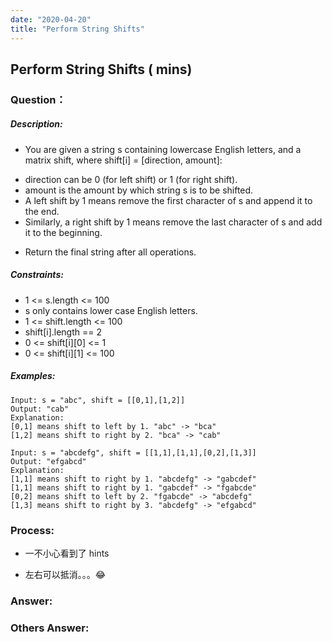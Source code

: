 ```yaml
---
date: "2020-04-20"
title: "Perform String Shifts"
---
```


## Perform String Shifts ( mins)

### Question：

##### Description:
* You are given a string s containing lowercase English letters, and a matrix shift, where shift[i] = [direction, amount]:
 - direction can be 0 (for left shift) or 1 (for right shift).
 - amount is the amount by which string s is to be shifted.
 - A left shift by 1 means remove the first character of s and append it to the end.
 - Similarly, a right shift by 1 means remove the last character of s and add it to the beginning.
* Return the final string after all operations.

##### Constraints:
* 1 <= s.length <= 100
* s only contains lower case English letters.
* 1 <= shift.length <= 100
* shift[i].length == 2
* 0 <= shift[i][0] <= 1
* 0 <= shift[i][1] <= 100

##### Examples:
```
Input: s = "abc", shift = [[0,1],[1,2]]
Output: "cab"
Explanation:
[0,1] means shift to left by 1. "abc" -> "bca"
[1,2] means shift to right by 2. "bca" -> "cab"

Input: s = "abcdefg", shift = [[1,1],[1,1],[0,2],[1,3]]
Output: "efgabcd"
Explanation:
[1,1] means shift to right by 1. "abcdefg" -> "gabcdef"
[1,1] means shift to right by 1. "gabcdef" -> "fgabcde"
[0,2] means shift to left by 2. "fgabcde" -> "abcdefg"
[1,3] means shift to right by 3. "abcdefg" -> "efgabcd"
```

### Process:
- 一不小心看到了 hints
 * 左右可以抵消。。。😂

### Answer:

### Others Answer:
